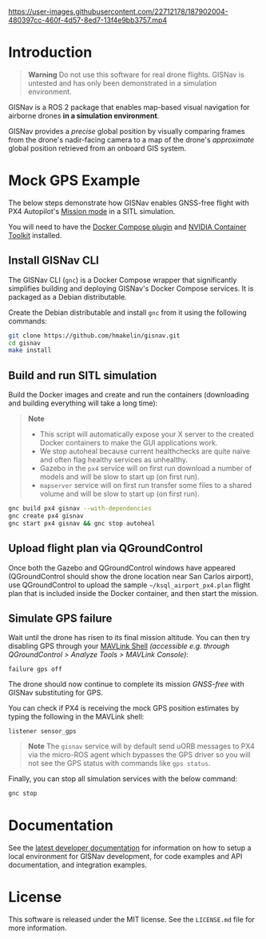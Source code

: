 https://user-images.githubusercontent.com/22712178/187902004-480397cc-460f-4d57-8ed7-13f4e9bb3757.mp4

# Introduction

> **Warning** Do not use this software for real drone flights. GISNav is untested and has only been demonstrated
> in a simulation environment.

GISNav is a ROS 2 package that enables map-based visual navigation for airborne drones **in a simulation environment**.

GISNav provides a *precise* global position by visually comparing frames from the drone's nadir-facing camera to a map
of the drone's *approximate* global position retrieved from an onboard GIS system.

# Mock GPS Example

The below steps demonstrate how GISNav enables GNSS-free flight with PX4 Autopilot's [Mission mode][1] in a SITL
simulation.

You will need to have the [Docker Compose plugin][2] and [NVIDIA Container Toolkit][3] installed.

[1]: https://docs.px4.io/main/en/flight_modes/mission.html
[2]: https://docs.docker.com/compose/install/linux/
[3]: https://docs.nvidia.com/datacenter/cloud-native/container-toolkit/install-guide.html

## Install GISNav CLI

The GISNav CLI (`gnc`) is a Docker Compose wrapper that significantly simplifies building and deploying GISNav's Docker Compose services. It is packaged as a Debian distributable.

Create the Debian distributable and install `gnc` from it using the following commands:

```bash
git clone https://github.com/hmakelin/gisnav.git
cd gisnav
make install
```

## Build and run SITL simulation

Build the Docker images and create and run the containers (downloading and building
everything will take a long time):

> **Note**
> * This script will automatically expose your X server to the created
>   Docker containers to make the GUI applications work.
> * We stop autoheal because current healthchecks are quite naive and often
>   flag healthy services as unhealthy.
> * Gazebo in the `px4` service will on first run download a number of models
>   and will be slow to start up (on first run).
> * `mapserver` service will on first run transfer some files to a shared
>   volume and will be slow to start up (on first run).

```bash
gnc build px4 gisnav --with-dependencies
gnc create px4 gisnav
gnc start px4 gisnav && gnc stop autoheal
```

[4]: http://wiki.ros.org/docker/Tutorials/GUI

## Upload flight plan via QGroundControl

Once both the Gazebo and QGroundControl windows have appeared (QGroundControl should show the drone location near San
Carlos airport), use QGroundControl to upload the sample `~/ksql_airport_px4.plan` flight plan that is included inside the
Docker container, and then start the mission.

## Simulate GPS failure

Wait until the drone has risen to its final mission altitude. You can then try disabling GPS through your [MAVLink Shell][5]
*(accessible e.g. through QGroundControl > Analyze Tools > MAVLink Console)*:

```
failure gps off
```

The drone should now continue to complete its mission *GNSS-free* with GISNav substituting for GPS.

You can check if PX4 is receiving the mock GPS position estimates by typing the following in the MAVLink shell:

```
listener sensor_gps
```

> **Note**
> The `gisnav` service will by default send uORB messages to PX4 via the
> micro-ROS agent which bypasses the GPS driver so you will not see the GPS
> status with commands like `gps status`.

[5]: https://docs.px4.io/main/en/debug/mavlink_shell.html#qgroundcontrol

Finally, you can stop all simulation services with the below command:

```bash
gnc stop
```

# Documentation

See the [latest developer documentation][6] for information on how to setup a local environment for GISNav development,
for code examples and API documentation, and integration examples.

[6]: https://hmakelin.github.io/gisnav

# License

This software is released under the MIT license. See the `LICENSE.md` file for more information.
